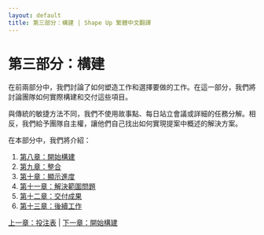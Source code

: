 ```yaml
---
layout: default
title: 第三部分：構建 | Shape Up 繁體中文翻譯
---
```


# 第三部分：構建

在前兩部分中，我們討論了如何塑造工作和選擇要做的工作。在這一部分，我們將討論團隊如何實際構建和交付這些項目。

與傳統的敏捷方法不同，我們不使用故事點、每日站立會議或詳細的任務分解。相反，我們給予團隊自主權，讓他們自己找出如何實現提案中概述的解決方案。

在本部分中，我們將介紹：

1. [第八章：開始構建](./03-8-get-one-piece-done.html)
2. [第九章：整合](./03-9-map-the-scopes.html)
3. [第十章：顯示進度](./03-10-show-progress.html)
4. [第十一章：解決範圍問題](./03-11-solve-in-scope.html)
5. [第十二章：交付成果](./03-12-ship-work.html)
6. [第十三章：後續工作](./03-13-post-ship.html)

[上一章：投注表](./02-7-bet-table.html) | [下一章：開始構建](./03-8-get-one-piece-done.html) 